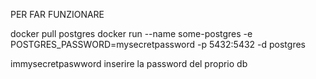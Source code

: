 PER FAR FUNZIONARE

docker pull postgres
 docker run --name some-postgres -e POSTGRES_PASSWORD=mysecretpassword -p 5432:5432 -d postgres
 
 
 immysecretpaswword inserire la password del proprio db
